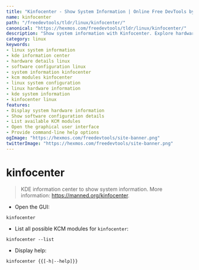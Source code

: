 ```yaml
---
title: "Kinfocenter - Show System Information | Online Free DevTools by Hexmos"
name: kinfocenter
path: "/freedevtools/tldr/linux/kinfocenter/"
canonical: "https://hexmos.com/freedevtools/tldr/linux/kinfocenter/"
description: "Show system information with Kinfocenter. Explore hardware details and software configuration using this KDE information tool on Linux. Free online tool, no registration required."
category: linux
keywords:
- linux system information
- kde information center
- hardware details linux
- software configuration linux
- system information kinfocenter
- kcm modules kinfocenter
- linux system configuration
- linux hardware information
- kde system information
- kinfocenter linux
features:
- Display system hardware information
- Show software configuration details
- List available KCM modules
- Open the graphical user interface
- Provide command-line help options
ogImage: "https://hexmos.com/freedevtools/site-banner.png"
twitterImage: "https://hexmos.com/freedevtools/site-banner.png"
---
```


# kinfocenter

> KDE information center to show system information.
> More information: <https://manned.org/kinfocenter>.

- Open the GUI:

`kinfocenter`

- List all possible KCM modules for `kinfocenter`:

`kinfocenter --list`

- Display help:

`kinfocenter {{[-h|--help]}}`
